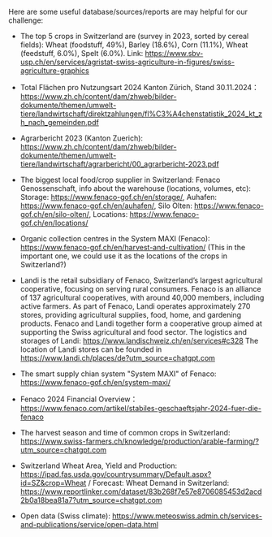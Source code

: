 Here are some useful database/sources/reports are may helpful for our challenge:

- The top 5 crops in Switzerland are (survey in 2023, sorted by cereal fields): Wheat (foodstuff, 49%), Barley (18.6%), Corn (11.1%), Wheat (feedstuff, 6.0%), Spelt (6.0%). Link: https://www.sbv-usp.ch/en/services/agristat-swiss-agriculture-in-figures/swiss-agriculture-graphics

- Total Flächen pro Nutzungsart 2024 Kanton Zürich, Stand 30.11.2024：https://www.zh.ch/content/dam/zhweb/bilder-dokumente/themen/umwelt-tiere/landwirtschaft/direktzahlungen/fl%C3%A4chenstatistik_2024_kt_zh_nach_gemeinden.pdf

- Agrarbericht 2023 (Kanton Zuerich): https://www.zh.ch/content/dam/zhweb/bilder-dokumente/themen/umwelt-tiere/landwirtschaft/agrarbericht/00_agrarbericht-2023.pdf

- The biggest local food/crop supplier in Switzerland: Fenaco Genossenschaft, info about the warehouse (locations, volumes, etc): Storage: https://www.fenaco-gof.ch/en/storage/, Auhafen: https://www.fenaco-gof.ch/en/auhafen/, Silo Olten: https://www.fenaco-gof.ch/en/silo-olten/, Locations: https://www.fenaco-gof.ch/en/locations/

- Organic collection centres in the System MAXI (Fenaco): https://www.fenaco-gof.ch/en/harvest-and-cultivation/  (This in the important one, we could use it as the locations of the crops in Switzerland?)

- Landi is the retail subsidiary of Fenaco, Switzerland’s largest agricultural cooperative, focusing on serving rural consumers. Fenaco is an alliance of 137 agricultural cooperatives, with around 40,000 members, including active farmers. As part of Fenaco, Landi operates approximately 270 stores, providing agricultural supplies, food, home, and gardening products. Fenaco and Landi together form a cooperative group aimed at supporting the Swiss agricultural and food sector. The logistics and storages of Landi: https://www.landischweiz.ch/en/services#c328 The location of Landi stores can be founded in https://www.landi.ch/places/de?utm_source=chatgpt.com

- The smart supply chian system "System MAXI" of Fenaco: https://www.fenaco-gof.ch/en/system-maxi/

- Fenaco 2024 Financial Overview：https://www.fenaco.com/artikel/stabiles-geschaeftsjahr-2024-fuer-die-fenaco

- The harvest season and time of common crops in Switzerland: https://www.swiss-farmers.ch/knowledge/production/arable-farming/?utm_source=chatgpt.com

- Switzerland Wheat Area, Yield and Production: https://ipad.fas.usda.gov/countrysummary/Default.aspx?id=SZ&crop=Wheat / Forecast: Wheat Demand in Switzerland: https://www.reportlinker.com/dataset/83b268f7e57e8706085453d2acd2b0a18bea81a7?utm_source=chatgpt.com

- Open data (Swiss climate): https://www.meteoswiss.admin.ch/services-and-publications/service/open-data.html
